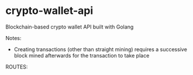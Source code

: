 # crypto-wallet-api
Blockchain-based crypto wallet API built with Golang


Notes: 
- Creating transactions (other than straight mining) requires a successive block mined afterwards for the transaction to take place

ROUTES:
